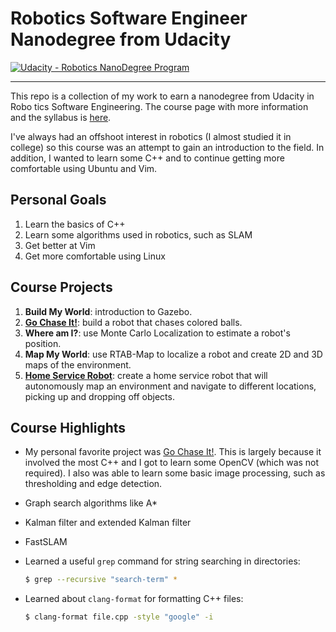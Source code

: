 # Robotics Software Engineer Nanodegree from Udacity


[![Udacity - Robotics NanoDegree Program](https://s3-us-west-1.amazonaws.com/udacity-robotics/Extra+Images/RoboND_flag.png)](https://www.udacity.com/robotics)

---

This repo is a collection of my work to earn a nanodegree from Udacity in Robo   tics Software Engineering. The course page with more information and the syllabus is [here](https://www.udacity.com/course/robotics-software-engineer--nd209).

I've always had an offshoot interest in robotics (I almost studied it in college) so this course was an attempt to gain an introduction to the field. In addition, I wanted to learn some C++ and to continue getting more comfortable using Ubuntu and Vim.

## Personal Goals

1. Learn the basics of C++
2. Learn some algorithms used in robotics, such as SLAM
3. Get better at Vim
4. Get more comfortable using Linux

## Course Projects

1. __Build My World__: introduction to Gazebo.
2. [__Go Chase It!__](https://github.com/andschneider/rse_nanodegree/tree/master/go_chase_it): build a robot that chases colored balls.
3. __Where am I?__: use Monte Carlo Localization to estimate a robot's position.
4. __Map My World__: use RTAB-Map to localize a robot and create 2D and 3D maps of the environment.
5. [__Home Service Robot__](https://github.com/andschneider/rse_nanodegree/tree/master/home_service_robot): create a home service robot that will autonomously map an environment and navigate to different locations, picking up and dropping off objects. 

## Course Highlights

 - My personal favorite project was [Go Chase It!](https://github.com/andschneider/rse_nanodegree/tree/master/go_chase_it). This is largely because it involved the most C++ and I got to learn some OpenCV (which was not required). I also was able to learn some basic image processing, such as thresholding and edge detection.

 - Graph search algorithms like A*

 - Kalman filter and extended Kalman filter
 
 - FastSLAM
 
 - Learned a useful `grep` command for string searching in directories:

    ```bash
    $ grep --recursive "search-term" *
    ```

 - Learned about `clang-format` for formatting C++ files:
 
    ```bash
    $ clang-format file.cpp -style "google" -i
    ```